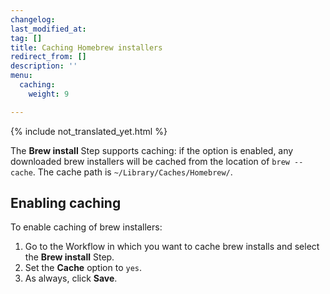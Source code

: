 ```yaml
---
changelog: 
last_modified_at: 
tag: []
title: Caching Homebrew installers
redirect_from: []
description: ''
menu:
  caching:
    weight: 9

---
```

{% include not_translated_yet.html %}

The **Brew install** Step supports caching: if the option is enabled, any downloaded brew installers will be cached from the location of `brew --cache`. The cache path is `~/Library/Caches/Homebrew/`.

## Enabling caching

To enable caching of brew installers:

1. Go to the Workflow in which you want to cache brew installs and select the **Brew install** Step.
2. Set the **Cache** option to `yes`.
3. As always, click **Save**.